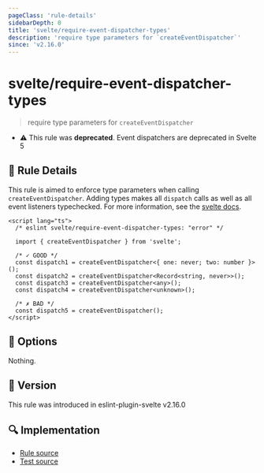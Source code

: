 ```yaml
---
pageClass: 'rule-details'
sidebarDepth: 0
title: 'svelte/require-event-dispatcher-types'
description: 'require type parameters for `createEventDispatcher`'
since: 'v2.16.0'
---
```


# svelte/require-event-dispatcher-types

> require type parameters for `createEventDispatcher`

- :warning: This rule was **deprecated**. Event dispatchers are deprecated in Svelte 5

## :book: Rule Details

This rule is aimed to enforce type parameters when calling `createEventDispatcher`. Adding types makes all `dispatch` calls as well as all event listeners typechecked. For more information, see the [svelte docs](https://github.com/sveltejs/language-tools/blob/master/docs/preprocessors/typescript.md#typing-component-events).

<ESLintCodeBlock>

<!--eslint-skip-->

```svelte
<script lang="ts">
  /* eslint svelte/require-event-dispatcher-types: "error" */

  import { createEventDispatcher } from 'svelte';

  /* ✓ GOOD */
  const dispatch1 = createEventDispatcher<{ one: never; two: number }>();
  const dispatch2 = createEventDispatcher<Record<string, never>>();
  const dispatch3 = createEventDispatcher<any>();
  const dispatch4 = createEventDispatcher<unknown>();

  /* ✗ BAD */
  const dispatch5 = createEventDispatcher();
</script>
```

</ESLintCodeBlock>

## :wrench: Options

Nothing.

## :rocket: Version

This rule was introduced in eslint-plugin-svelte v2.16.0

## :mag: Implementation

- [Rule source](https://github.com/sveltejs/eslint-plugin-svelte/blob/main/packages/eslint-plugin-svelte/src/rules/require-event-dispatcher-types.ts)
- [Test source](https://github.com/sveltejs/eslint-plugin-svelte/blob/main/packages/eslint-plugin-svelte/tests/src/rules/require-event-dispatcher-types.ts)

